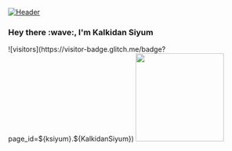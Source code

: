 [![Header](https://raw.githubusercontent.com/MartinHeinz/<OWNER>/<OWNER>/readme_header.png "Header")](https://some-url.dev/)

<h3><b>Hey there</b> :wave:, I'm <a > Kalkidan Siyum</a></h3>
![visitors](https://visitor-badge.glitch.me/badge?page_id=${ksiyum}.${KalkidanSiyum})
<img height="180em" src="https://github-readme-stats.vercel.app/api?username=ksiyum&show_icons=true&hide_border=true&&count_private=true&include_all_commits=true" />

